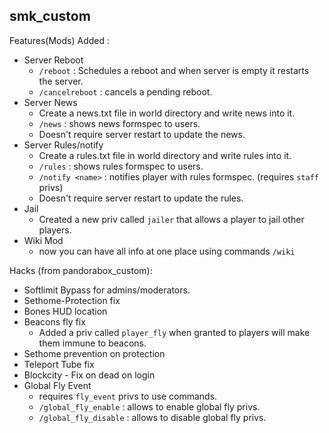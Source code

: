 ## smk_custom

Features(Mods) Added :
* Server Reboot
  * `/reboot` : Schedules a reboot and when server is empty it restarts the server.
  * `/cancelreboot` : cancels a pending reboot.
* Server News
  * Create a news.txt file in world directory and write news into it.
  * `/news` : shows news formspec to users.
  * Doesn't require server restart to update the news.
* Server Rules/notify
  * Create a rules.txt file in world directory and write rules into it.
  * `/rules` : shows rules formspec to users.
  * `/notify <name>` : notifies player with rules formspec. (requires `staff` privs)
  * Doesn't require server restart to update the rules.
* Jail
  * Created a new priv called `jailer` that allows a player to jail other players.
* Wiki Mod
  * now you can have all info at one place using commands `/wiki`

Hacks (from pandorabox_custom):

* Softlimit Bypass for admins/moderators.
* Sethome-Protection fix
* Bones HUD location
* Beacons fly fix
  * Added a priv called `player_fly` when granted to players will make them immune to beacons.
* Sethome prevention on protection
* Teleport Tube fix
* Blockcity - Fix on dead on login
* Global Fly Event
  * requires `fly_event` privs to use commands.
  * `/global_fly_enable` : allows to enable global fly privs.
  * `/global_fly_disable` : allows to disable global fly privs.
